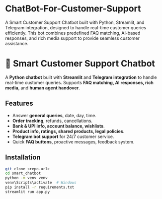 # ChatBot-For-Customer-Support
A Smart Customer Support Chatbot built with Python, Streamlit, and Telegram integration, designed to handle real-time customer queries efficiently. This bot combines predefined FAQ matching, AI-based responses, and rich media support to provide seamless customer assistance.

# 🤖 Smart Customer Support Chatbot

A **Python chatbot** built with **Streamlit** and **Telegram integration** to handle real-time customer queries. Supports **FAQ matching, AI responses, rich media**, and **human agent handover**.  

## Features
- Answer **general queries**, date, day, time.  
- **Order tracking**, refunds, cancellations.  
- **Bank & UPI info, account balance, wishlists**.  
- **Product info, ratings, shared products, legal policies**.  
- **Telegram bot support** for 24/7 customer service.  
- Quick **FAQ buttons**, proactive messages, feedback system.  

## Installation
```bash
git clone <repo-url>
cd smart_chatbot
python -m venv venv
venv\Scripts\activate  # Windows
pip install -r requirements.txt
streamlit run app.py


